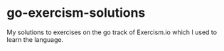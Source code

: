 # go-exercism-solutions
My solutions to exercises on the go track of Exercism.io which I used to learn the language.
